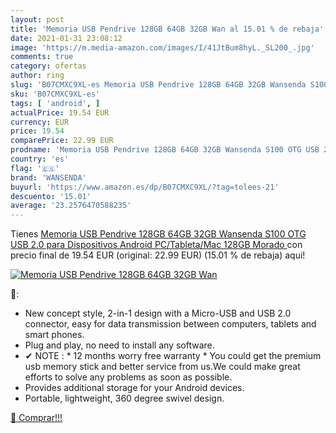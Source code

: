 ```yaml
---
layout: post
title: 'Memoria USB Pendrive 128GB 64GB 32GB Wan al 15.01 % de rebaja'
date: 2021-01-31 23:08:12
image: 'https://m.media-amazon.com/images/I/41JtBum8hyL._SL200_.jpg'
comments: true
category: ofertas
author: ring
slug: 'B07CMXC9XL-es Memoria USB Pendrive 128GB 64GB 32GB Wansenda S100 OTG USB...'
sku: 'B07CMXC9XL-es'
tags: [ 'android', ]
actualPrice: 19.54 EUR
currency: EUR
price: 19.54
comparePrice: 22.99 EUR
prodname: 'Memoria USB Pendrive 128GB 64GB 32GB Wansenda S100 OTG USB 2.0 para Dispositivos Android  PC/Tableta/Mac  128GB Morado '
country: 'es'
flag: '🇪🇸'
brand: 'WANSENDA'
buyurl: 'https://www.amazon.es/dp/B07CMXC9XL/?tag=tolees-21'
descuento: '15.01'
average: '23.2576470588235'
---
```


Tienes [Memoria USB Pendrive 128GB 64GB 32GB Wansenda S100 OTG USB 2.0 para Dispositivos Android  PC/Tableta/Mac  128GB Morado ](https://www.amazon.es/dp/B07CMXC9XL/?tag=tolees-21) con precio final de  19.54 EUR (original: 22.99 EUR) (15.01 %  de rebaja) aqui!

[![Memoria USB Pendrive 128GB 64GB 32GB Wan](https://m.media-amazon.com/images/I/41JtBum8hyL._SL200_.jpg)](https://www.amazon.es/dp/B07CMXC9XL/?tag=tolees-21)

🔎:

- New concept style, 2-in-1 design with a Micro-USB and USB 2.0 connector, easy for data transmission between computers, tablets and smart phones.
- Plug and play, no need to install any software.
- ✔ NOTE : * 12 months worry free warranty * You could get the premium usb memory stick and better service from us.We could make great efforts to solve any problems as soon as possible.
- Provides additional storage for your Android devices.
- Portable, lightweight, 360 degree swivel design.

[🛒 Comprar!!!](https://www.amazon.es/dp/B07CMXC9XL/?tag=tolees-21)
